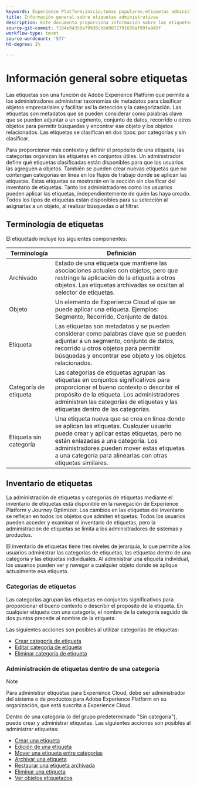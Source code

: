 ```yaml
---
keywords: Experience Platform;inicio;temas populares;etiquetas administrativas;tags;
title: Información general sobre etiquetas administrativas
description: Este documento proporciona información sobre las etiquetas administrativas en Adobe Experience Platform
source-git-commit: f184e94350a79936cbbd9072791650af99fa945f
workflow-type: tm+mt
source-wordcount: '577'
ht-degree: 2%

---
```


# Información general sobre etiquetas

Las etiquetas son una función de Adobe Experience Platform que permite a los administradores administrar taxonomías de metadatos para clasificar objetos empresariales y facilitar así la detección y la categorización. Las etiquetas son metadatos que se pueden considerar como palabras clave que se pueden adjuntar a un segmento, conjunto de datos, recorrido u otros objetos para permitir búsquedas y encontrar ese objeto y los objetos relacionados. Las etiquetas se clasifican en dos tipos: por categorías y sin clasificar.

Para proporcionar más contexto y definir el propósito de una etiqueta, las categorías organizan las etiquetas en conjuntos útiles. Un administrador define qué etiquetas clasificadas están disponibles para que los usuarios las agreguen a objetos. También se pueden crear nuevas etiquetas que no contengan categorías en línea en los flujos de trabajo donde se aplican las etiquetas. Estas etiquetas se mostrarán en la sección sin clasificar del inventario de etiquetas. Tanto los administradores como los usuarios pueden aplicar las etiquetas, independientemente de quién las haya creado. Todos los tipos de etiquetas están disponibles para su selección al asignarlas a un objeto, al realizar búsquedas o al filtrar.

## Terminología de etiquetas

El etiquetado incluye los siguientes componentes:

| Terminología | Definición |
| --- | --- |
| Archivado | Estado de una etiqueta que mantiene las asociaciones actuales con objetos, pero que restringe la aplicación de la etiqueta a otros objetos.  Las etiquetas archivadas se ocultan al selector de etiquetas. |
| Objeto | Un elemento de Experience Cloud al que se puede aplicar una etiqueta.  Ejemplos: Segmento, Recorrido, Conjunto de datos. |
| Etiqueta | Las etiquetas son metadatos y se pueden considerar como palabras clave que se pueden adjuntar a un segmento, conjunto de datos, recorrido u otros objetos para permitir búsquedas y encontrar ese objeto y los objetos relacionados. |
| Categoría de etiqueta | Las categorías de etiquetas agrupan las etiquetas en conjuntos significativos para proporcionar el bueno contexto o describir el propósito de la etiqueta.  Los administradores administran las categorías de etiquetas y las etiquetas dentro de las categorías. |
| Etiqueta sin categoría | Una etiqueta nueva que se crea en línea donde se aplican las etiquetas. Cualquier usuario puede crear y aplicar estas etiquetas, pero no están enlazadas a una categoría.  Los administradores pueden mover estas etiquetas a una categoría para alinearlas con otras etiquetas similares. |

## Inventario de etiquetas

La administración de etiquetas y categorías de etiquetas mediante el inventario de etiquetas está disponible en la navegación de Experience Platform y Journey Optimizer. Los cambios en las etiquetas del inventario se reflejan en todos los objetos que admiten etiquetas. Todos los usuarios pueden acceder y examinar el inventario de etiquetas, pero la administración de etiquetas se limita a los administradores de sistemas y productos.

El inventario de etiquetas tiene tres niveles de jerarquía, lo que permite a los usuarios administrar las categorías de etiquetas, las etiquetas dentro de una categoría y las etiquetas individuales. Al administrar una etiqueta individual, los usuarios pueden ver y navegar a cualquier objeto donde se aplique actualmente esa etiqueta.

### Categorías de etiquetas

Las categorías agrupan las etiquetas en conjuntos significativos para proporcionar el bueno contexto o describir el propósito de la etiqueta. En cualquier etiqueta con una categoría, el nombre de la categoría seguido de dos puntos precede al nombre de la etiqueta.

Las siguientes acciones son posibles al utilizar categorías de etiquetas:

* [Crear categoría de etiqueta](./ui/tags-categories.md#create-tag-category)
* [Editar categoría de etiqueta](./ui/tags-categories.md#edit-tag-category-edit-tag-category)
* [Eliminar categoría de etiqueta](./ui/tags-categories.md#delete-tag-category-delete-tag-category)

### Administración de etiquetas dentro de una categoría

>[!NOTE]
>
>Para administrar etiquetas para Experience Cloud, debe ser administrador del sistema o de productos para Adobe Experience Platform en su organización, que está suscrita a Experience Cloud.

Dentro de una categoría (o del grupo predeterminado &quot;Sin categoría&quot;), puede crear y administrar etiquetas. Las siguientes acciones son posibles al administrar etiquetas:

* [Crear una etiqueta](./ui/managing-tags.md#create-a-tag-create-tag)
* [Edición de una etiqueta](./ui/managing-tags.md#edit-a-tag-edit-tag)
* [Mover una etiqueta entre categorías](./ui/managing-tags.md#move-a-tag-between-categories-move-tag)
* [Archivar una etiqueta](./ui/managing-tags.md#archive-a-tag-archive-tag)
* [Restaurar una etiqueta archivada](./ui/managing-tags.md#restore-an-archived-tag-restore-archived-tag)
* [Eliminar una etiqueta](./ui/managing-tags.md#delete-a-tag-delete-tag)
* [Ver objetos etiquetados](./ui/managing-tags.md#viewing-tagged-objects-view-tagged)
